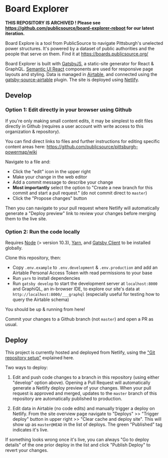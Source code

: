 # Board Explorer

**THIS REPOSITORY IS ARCHIVED ! Please see https://github.com/publicsource/board-explorer-reboot for our latest iteration.**

Board Explore is a tool from PublicSource to navigate Pittsburgh's unelected power structures. It's powered by a dataset of public authorities and the people that serve on them. Find it at https://boards.publicsource.org/

Board Explorer is built with [GatsbyJS](https://www.gatsbyjs.com/), a static-site generator for React & GraphQL. [Semantic UI React](https://react.semantic-ui.com/) components are used for responsive page layouts and styling. Data is managed in [Airtable](https://airtable.com/), and connected using the [gatsby-source-airtable](https://www.gatsbyjs.com/plugins/gatsby-source-airtable/) plugin. The site is deployed using [Netlify](https://www.gatsbyjs.com/docs/deploying-to-netlify/).

## Develop

### Option 1: Edit directly in your browser using Github

If you're only making small content edits, it may be simplest to edit files directly in Github (requires a user account with write access to this organization & repository).

You can find direct links to files and further instructions for editing specific content areas here: https://github.com/publicsource/pittsburgh-powermap/wiki

Navigate to a file and:
- Click the "edit" icon in the upper right
- Make your change in the web editor
- Add a commit message to describe your change
- **Most importantly** select the option to "Create a new branch for this commit and start a pull request." (do not commit direct to `master`)
- Click the "Propose changes" button

Then you can navigate to your pull request where Netlify will automatically generate a "Deploy preview" link to review your changes before merging them to the live site.

### Option 2: Run the code locally

Requires [Node](https://nodejs.org/en/download/) (> version 10.3), [Yarn](https://classic.yarnpkg.com/en/docs/install), and [Gatsby Client](https://www.gatsbyjs.com/docs/quick-start/) to be installed globally.

Clone this repository, then:
- Copy `.env.example` to `.env.development` & `.env.production` and add an Airtable Personal Access Token with read permissions to your base
- Run `yarn` to install dependencies
- Run `gatsby develop` to start the development server at `localhost:8000` and GraphiQL, an in-browser IDE, to explore our site's data at `http://localhost:8000/___graphql` (especially useful for testing how to query the Airtable schema)

You should be up & running from here! 

Commit your changes to a Github branch (not `master`) and open a PR as usual.

## Deploy

This project is currently hosted and deployed from Netlify, using the ["Git repository setup"](https://www.gatsbyjs.com/docs/deploying-to-netlify/#git-repository-setup) explained here.

Two ways to deploy:
1. Edit and push code changes to a branch in this repository (using either "develop" option above). Opening a Pull Request will automatically generate a Netlify deploy preview of your changes. When your pull request is approved and merged, updates to the `master` branch of this repository are automatically published to production.

2. Edit data in Airtable (no code edits) and manually trigger a deploy on Netlify. From the site overview page navigate to "Deploys" >> "Trigger deploy" button in upper right >> "Clear cache and deploy site". This will show up as `master@HEAD` in the list of deploys. The green "Published" tag indicates it's live. 

If something looks wrong once it's live, you can always "Go to deploy details" of the one prior deploy in the list and click "Publish Deploy" to revert your changes.
